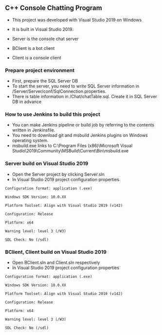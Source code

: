 
## C++ Console Chatting Program
* This project was developed with Visual Studio 2019 on Windows
* It is built in Visual Studio 2019.

* Server is the console chat server
* BClient is a bot client
* Client is a console client

### Prepare project environment
* First, prepare the SQL Server DB
* To start the server, you need to write SQL Server information in /Server/Server/conf/SqlConnection.properties.
* There is table information in /Chat/chatTable.sql. Create it in SQL Server DB in advance

### How to use Jenkins to build this project
* You can make Jenkins pipeline or build job by referring to the contents written in Jenkinsfile.
* You need to download git and msbuild Jenkins plugins on Windows operating system.
* msbuild.exe links to C:\Program Files (x86)\Microsoft Visual Studio\2019\Community\MSBuild\Current\Bin\msbuild.exe

### Server build on Visual Studio 2019
* Open the Server project by clicking Server.sln
* In Visual Studio 2019 project configuration properties

```
Configuration format: application (.exe)

Windows SDK Version: 10.0.XX

Platform Toolset: Align with Visual Studio 2019 (v142)

Configuration: Release

Platform: x64

Warning level: level 3 (/W3)

SDL Check: No (/sdl)
```

### BClient, Client build on Visual Studio 2019
* Open BClient.sln and Client.sln respectively
* In Visual Studio 2019 project configuration properties

```
Configuration format: application (.exe)

Windows SDK Version: 10.0.XX

Platform Toolset: Align with Visual Studio 2019 (v142)

Configuration: Release

Platform: x64

Warning level: level 3 (/W3)

SDL Check: No (/sdl)
```
